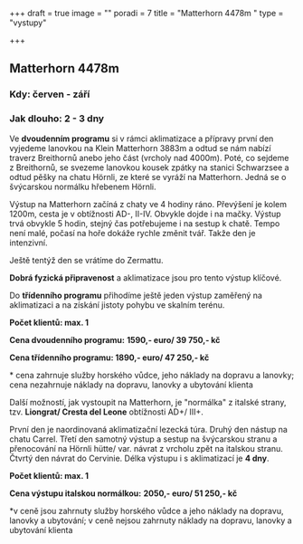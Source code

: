 +++
draft = true
image = ""
poradi = 7
title = "Matterhorn 4478m "
type = "vystupy"

+++
## **Matterhorn 4478m**

### **Kdy:** červen - září

### **Jak dlouho:** 2 - 3 dny

Ve **dvoudenním programu** si v rámci aklimatizace a přípravy první den vyjedeme lanovkou na Klein Matterhorn 3883m a odtud se nám nabízí traverz Breithornů anebo jeho část (vrcholy nad 4000m). Poté, co sejdeme z Breithornů, se svezeme lanovkou kousek zpátky na stanici Schwarzsee a odtud pěšky na chatu Hörnli, ze které se vyráží na Matterhorn. Jedná se o švýcarskou normálku hřebenem Hörnli.

Výstup na Matterhorn začíná z chaty ve 4 hodiny ráno. Převýšení je kolem 1200m, cesta je v obtížnosti AD-, II-IV. Obvykle dojde i na mačky. Výstup trvá obvykle 5 hodin, stejný čas potřebujeme i na sestup k chatě. Tempo není malé, počasí na hoře dokáže rychle změnit tvář. Takže den je intenzivní.

Ještě tentýž den se vrátíme do Zermattu.

**Dobrá fyzická připravenost** a aklimatizace jsou pro tento výstup klíčové.

Do **třídenního programu** přihodíme ještě jeden výstup zaměřený na aklimatizaci a na získání jistoty pohybu ve skalním terénu.

**Počet klientů:    max. 1**

**Cena dvoudenního programu:**    **1590,- euro/ 39 750,- kč**

**Cena třídenního programu:    1890,- euro/ 47 250,- kč**

\* cena zahrnuje služby horského vůdce, jeho náklady na dopravu a lanovky; cena nezahrnuje náklady na dopravu, lanovky a ubytování klienta

Další možností, jak vystoupit na Matterhorn, je "normálka" z italské strany, tzv. **Liongrat/ Cresta del Leone** obtížnosti AD+/ III+.

První den je naordinovaná aklimatizační lezecká túra. Druhý den nástup na chatu Carrel. Třetí den samotný výstup a sestup na švýcarskou stranu a přenocování na Hörnli hütte/ var. návrat z vrcholu zpět na italskou stranu. Čtvrtý den návrat do Cervinie. Délka výstupu i s aklimatizací je **4 dny**. 

**Počet klientů: max. 1**

**Cena výstupu italskou normálkou:**    **2050,- euro/ 51 250,- kč**

\*v ceně jsou zahrnuty služby horského vůdce a jeho náklady na dopravu, lanovky a ubytování; v ceně nejsou zahrnuty náklady na dopravu, lanovky a ubytování klienta